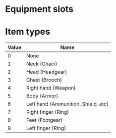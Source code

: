 # Equipment slots

# Item types

Value | Name
----|----
0 | None
1 | Neck (Chain)
2 | Head (Headgear)
3 | Chest (Brooch)
4 | Right hand (Weapon)
5 | Body (Armor)
6 | Left hand (Ammunition, Shield, etc)
7 | Right finger (Ring)
8 | Feet (Footgear)
9 | Left finger (Ring)